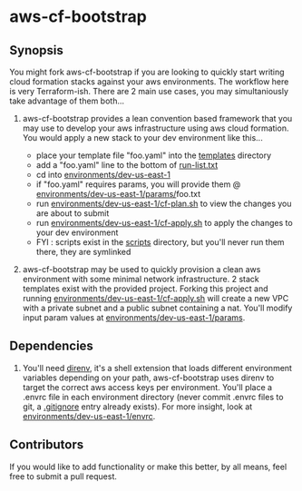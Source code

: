 # aws-cf-bootstrap

## Synopsis

You might fork aws-cf-bootstrap if you are looking to quickly start writing cloud formation stacks against your aws environments. The workflow here is very Terraform-ish. There are 2 main use cases, you may simultaniously take advantage of them both...

1) aws-cf-bootstrap provides a lean convention based framework that you may use to develop your aws infrastructure using aws cloud formation. You would apply a new stack to your dev environment like this...
      - place your template file "foo.yaml" into the [templates](templates) directory
      - add a "foo.yaml" line to the bottom of [run-list.txt](run-list.txt)
      - cd into [environments/dev-us-east-1](environments/dev-us-east-1)
      - if "foo.yaml" requires params, you will provide them @ [environments/dev-us-east-1/params/](environments/dev-us-east-1/params/)foo.txt
      - run [environments/dev-us-east-1/cf-plan.sh](environments/dev-us-east-1/cf-plan.sh) to view the changes you are about to submit
      - run [environments/dev-us-east-1/cf-apply.sh](environments/dev-us-east-1/cf-apply.sh) to apply the changes to your dev environment
      - FYI : scripts exist in the [scripts](scripts) directory, but you'll never run them there, they are symlinked
      
2) aws-cf-bootstrap may be used to quickly provision a clean aws environment with some minimal network infrastructure. 2 stack templates exist with the provided project. Forking this project and running [environments/dev-us-east-1/cf-apply.sh](environments/dev-us-east-1/cf-apply.sh) will create a new VPC with a private subnet and a public subnet containing a nat. You'll modify input param values at [environments/dev-us-east-1/params](environments/dev-us-east-1/params).

## Dependencies

1) You'll need <a href="https://direnv.net/">direnv</a>, it's a shell extension that loads different environment variables depending on your path, aws-cf-bootstrap uses direnv to target the correct aws access keys per environment. You'll place a .envrc file in each environment directory (never commit .envrc files to git, a [.gitignore](.gitignore) entry already exists). For more insight, look at [environments/dev-us-east-1/envrc](environments/dev-us-east-1/envrc).

## Contributors

If you would like to add functionality or make this better, by all means, feel free to submit a pull request.
